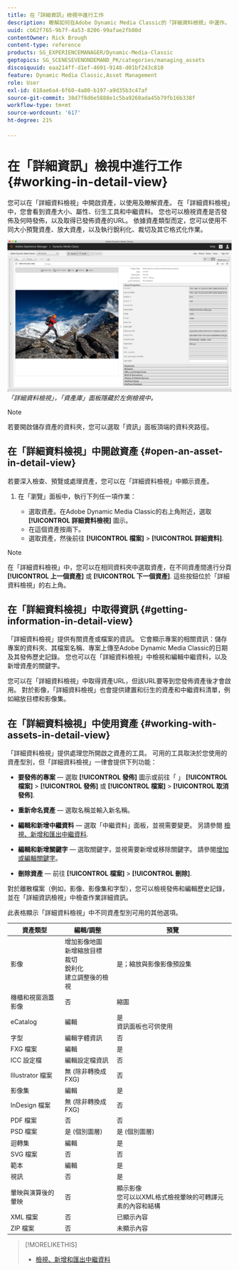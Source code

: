 ```yaml
---
title: 在「詳細資訊」檢視中進行工作
description: 瞭解如何在Adobe Dynamic Media Classic的「詳細資料檢視」中運作。
uuid: cb62f765-9b7f-4a53-8206-99afae2fb80d
contentOwner: Rick Brough
content-type: reference
products: SG_EXPERIENCEMANAGER/Dynamic-Media-Classic
geptopics: SG_SCENESEVENONDEMAND_PK/categories/managing_assets
discoiquuid: eaa214ff-d1ef-4691-9148-d01bf243c810
feature: Dynamic Media Classic,Asset Management
role: User
exl-id: 618ae6a4-6f60-4a80-b197-a9d35b3c47af
source-git-commit: 38d7f8d6e5888e1c5ba9260ada45b79fb16b338f
workflow-type: tm+mt
source-wordcount: '617'
ht-degree: 21%

---
```


# 在「詳細資訊」檢視中進行工作{#working-in-detail-view}

您可以在「詳細資料檢視」中開啟資產，以使用及瞭解資產。 在「詳細資料檢視」中，您會看到資產大小、屬性、衍生工具和中繼資料。 您也可以檢視資產是否發佈及何時發佈，以及取得已發佈資產的URL。 依據資產類型而定，您可以使用不同大小預覽資產、放大資產，以及執行銳利化、裁切及其它格式化作業。

<!-- 

Comment Type: remark
Last Modified By: Rick Brough (rbrough@adobe.com)
Last Modified Date: 2018-06-14T13:52:46.623-0400

<p>as_detail_view_popup.png found in Downloads on local in folder "scene7-images"</p>

 -->

![詳細資料檢視](/help/using/assets/image_0.img.png)
*「詳細資料檢視」，「資產庫」面板隱藏於左側檢視中。*

>[!NOTE]
>
>若要開啟儲存資產的資料夾，您可以選取「資訊」面板頂端的資料夾路徑。

## 在「詳細資料檢視」中開啟資產 {#open-an-asset-in-detail-view}

若要深入檢查、預覽或處理資產，您可以在「詳細資料檢視」中顯示資產。

1. 在「瀏覽」面板中，執行下列任一項作業：

   * 選取資產。在Adobe Dynamic Media Classic的右上角附近，選取 **[!UICONTROL 詳細資料檢視]** 圖示。
   * 在這個資產按兩下。
   * 選取資產，然後前往 **[!UICONTROL 檔案]** > **[!UICONTROL 詳細資料]**.

>[!NOTE]
>
>在「詳細資料檢視」中，您可以在相同資料夾中選取資產，在不同資產間進行分頁 **[!UICONTROL 上一個資產]** 或 **[!UICONTROL 下一個資產]**. 這些按鈕位於「詳細資料檢視」的右上角。

## 在「詳細資料檢視」中取得資訊 {#getting-information-in-detail-view}

「詳細資料檢視」提供有關資產或檔案的資訊。 它會顯示專案的相關資訊：儲存專案的資料夾、其檔案名稱、專案上傳至Adobe Dynamic Media Classic的日期及其發佈歷史記錄。 您也可以在「詳細資料檢視」中檢視和編輯中繼資料，以及新增資產的關鍵字。

您可以在「詳細資料檢視」中取得資產URL，但該URL要等到您發佈資產後才會啟用。 對於影像，「詳細資料檢視」也會提供建置和衍生的資產和中繼資料清單，例如縮放目標和影像集。

## 在「詳細資料檢視」中使用資產 {#working-with-assets-in-detail-view}

「詳細資料檢視」提供處理您所開啟之資產的工具。 可用的工具取決於您使用的資產型別，但「詳細資料檢視」一律會提供下列功能：

* **要發佈的專案**  — 選取 **[!UICONTROL 發佈]** 圖示或前往「 」 **[!UICONTROL 檔案]** > **[!UICONTROL 發佈]** 或 **[!UICONTROL 檔案]** > **[!UICONTROL 取消發佈]**.

* **重新命名資產**  — 選取名稱並輸入新名稱。

* **編輯和新增中繼資料**  — 選取「中繼資料」面板，並視需要變更。 另請參閱 [檢視、新增和匯出中繼資料](/help/using/viewing-adding-exporting-metadata.md).

* **編輯和新增關鍵字**  — 選取關鍵字，並視需要新增或移除關鍵字。 請參閱[增加或編輯關鍵字](/help/using/viewing-adding-exporting-metadata.md)。

* **刪除資產**  — 前往 **[!UICONTROL 檔案]** > **[!UICONTROL 刪除]**.

對於離散檔案（例如，影像、影像集和字型），您可以檢視發佈和編輯歷史記錄，並在「詳細資訊檢視」中檢查作業詳細資訊。

此表格顯示「詳細資料檢視」中不同資產型別可用的其他選項。

| 資產類型 | 編輯/調整 | 預覽 |
| --- | --- | --- |
| 影像 | 增加影像地圖<br>新增縮放目標<br>裁切<br>銳利化<br>建立調整後的檢視 | 是；縮放與影像影像預設集 |
| 機櫃和視窗涵蓋影像 | 否 | 縮圖 |
| eCatalog | 編輯 | 是<br>資訊面板也可供使用 |
| 字型 | 編輯字體資訊 | 否 |
| FXG 檔案 | 編輯 | 是 |
| ICC 設定檔 | 編輯設定檔資訊 | 否 |
| Illustrator 檔案 | 無 (除非轉換成 FXG) | 否 |
| 影像集 | 編輯 | 是 |
| InDesign 檔案 | 無 (除非轉換成 FXG) | 否 |
| PDF 檔案 | 否 | 否 |
| PSD 檔案 | 是 (個別圖層) | 是 (個別圖層) |
| 迴轉集 | 編輯 | 是 |
| SVG 檔案 | 否 | 否 |
| 範本 | 編輯 | 是 |
| 視訊 | 否 | 是 |
| 暈映與演算後的暈映 | 否 | 顯示影像<br>您可以以XML格式檢視暈映的可轉譯元素的內容和結構 |
| XML 檔案 | 否 | 已顯示內容 |
| ZIP 檔案 | 否 | 未顯示內容 |

>[!MORELIKETHIS]
>
>* [檢視、新增和匯出中繼資料](viewing-adding-exporting-metadata.md#viewing_adding_and_exporting_metadata)

